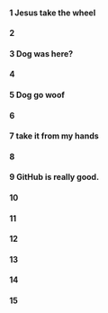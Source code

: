 #### 1 Jesus take the wheel
#### 2
#### 3 Dog was here?
#### 4
#### 5 Dog go woof
#### 6
#### 7 take it from my hands
#### 8
#### 9 GitHub is really good.
#### 10
#### 11
#### 12
#### 13
#### 14
#### 15